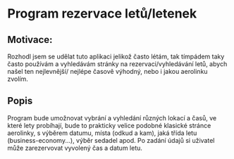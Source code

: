 # Program rezervace letů/letenek

## Motivace:

<p> Rozhodl jsem se udělat tuto aplikaci jelikož často létám, tak tímpádem taky často používám a vyhledávám stránky na rezervaci/vyhledávání letů, abych našel ten nejlevnější/ nejlépe časově výhodný, 
nebo i jakou aerolinku zvolím. </p>

## Popis

<p> Program bude umožnovat vybrání a vyhledání různých lokací a časů, ve které lety probíhají, bude to prakticky velice podobné klasické stránce aerolinky,
 s výběrem datumu, místa (odkud a kam), jaká třída letu (business-economy...), výběr sedadel apod. Po zadání údajů si uživatel může zarezervovat vyvolený čas a datum letu. </p>
